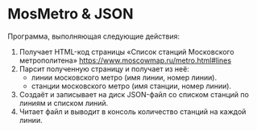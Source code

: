 # MosMetro & JSON
Программа, выполняющая следующие действия:
1. Получает HTML-код страницы «Список станций Московского метрополитена» https://www.moscowmap.ru/metro.html#lines
2. Парсит полученную страницу и получает из неё:
   - линии московского метро (имя линии, номер линии).
   - станции московского метро (имя станции, номер линии).
3. Создаёт и записывает на диск JSON-файл со списком станций по линиям и списком линий.
4. Читает файл и выводит в консоль количество станций на каждой линии.
